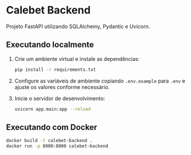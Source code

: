 # Calebet Backend

Projeto FastAPI utilizando SQLAlchemy, Pydantic e Uvicorn.

## Executando localmente

1. Crie um ambiente virtual e instale as dependências:

   ```bash
   pip install -r requirements.txt
   ```

2. Configure as variáveis de ambiente copiando `.env.example` para `.env` e ajuste os valores conforme necessário.

3. Inicie o servidor de desenvolvimento:

   ```bash
   uvicorn app.main:app --reload
   ```

## Executando com Docker

```bash
docker build -t calebet-backend .
docker run -p 8000:8000 calebet-backend
```
